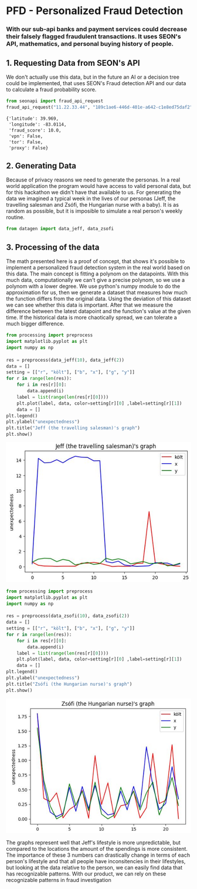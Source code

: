 <h1>PFD - Personalized Fraud Detection</h1>
<h3>With our sub-api banks and payment services could decrease their falsely flagged fraudulent transactions. It uses SEON's API, mathematics, and personal buying history of people.</h3>

<h2>1. Requesting Data from SEON's API</h2>
<p>We don't actually use this data, but in the future an AI or a decision tree could be implemented, that uses SEON's Fraud detection API and our data to calculate a fraud probability score.</p>


```python
from seonapi import fraud_api_request
fraud_api_request("11.22.33.44", "189c1ae6-446d-401e-a642-c1e8ed75daf2")
```




    {'latitude': 39.969,
     'longitude': -83.0114,
     'fraud_score': 10.0,
     'vpn': False,
     'tor': False,
     'proxy': False}



<h2>2. Generating Data</h2>
<p> Because of privacy reasons we need to generate the personas. In a real world application the program would have access to valid personal data, but for this hackathon we didn't have that available to us. For generating the data we imagined a typical week in the lives of our personas (Jeff, the travelling salesman and Zsófi, the Hungarian nurse with a baby). It is as random as possible, but it is imposible to simulate a real person's weekly routine.</p>


```python
from datagen import data_jeff, data_zsofi
```

<h2>3. Processing of the data</h2>
<p>The math presented here is a proof of concept, that shows it's possible to implement a personalized fraud detection system in the real world based on this data. The main concept is fitting a polynom on the datapoints. With this much data, computationally we can't give a precise polynom, so we use a polynom with a lower degree. We use python's numpy module to do the approximation for us, then we generate a dataset that measures how much the function differs from the original data. Using the deviation of this dataset we can see whether this data is important. After that we measure the difference between the latest datapoint and the function's value at the given time. If the historical data is more chaotically spread, we can tolerate a much bigger difference.</p>


```python
from processing import preprocess
import matplotlib.pyplot as plt
import numpy as np

res = preprocess(data_jeff(10), data_jeff(2))
data = []
setting = [["r", "költ"], ["b", "x"], ["g", "y"]]
for r in range(len(res)):
    for i in res[r][0]:
        data.append(i)
    label = list(range(len(res[r][0])))
    plt.plot(label, data, color=setting[r][0] ,label=setting[r][1])
    data = []
plt.legend()
plt.ylabel("unexpectedness")
plt.title("Jeff (the travelling salesman)'s graph")
plt.show()
```


    
![jpg](jeff.jpg)
    



```python
from processing import preprocess
import matplotlib.pyplot as plt
import numpy as np

res = preprocess(data_zsofi(10), data_zsofi(2))
data = []
setting = [["r", "költ"], ["b", "x"], ["g", "y"]]
for r in range(len(res)):
    for i in res[r][0]:
        data.append(i)
    label = list(range(len(res[r][0])))
    plt.plot(label, data, color=setting[r][0] ,label=setting[r][1])
    data = []
plt.legend()
plt.ylabel("unexpectedness")
plt.title("Zsófi (the Hungarian nurse)'s graph")
plt.show()
```


    
![jpg](zsofi.jpg)
    


<p>The graphs represent well that Jeff's lifestyle is more unpredictable, but compared to the locations the amount of the spendings is more consistent. The importance of these 3 numbers can drastically change in terms of each person's lifestyle and that all people have inconsitencies in their lifestyles, but looking at the data relative to the person, we can easily find data that has recognizable patterns. With our product, we can rely on these recognizable patterns in fraud investigation</p>


```python

```
